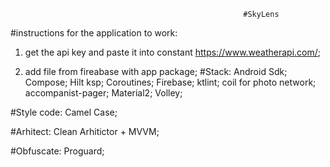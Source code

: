                                                         #SkyLens

#instructions for the application to work:
1) get the api key and paste it into constant https://www.weatherapi.com/;

2) add file from fireabase with app package;
#Stack:
    Android Sdk;
    Compose;
    Hilt ksp;
    Coroutines;
    Firebase;
    ktlint;
    coil for photo network;
    accompanist-pager;
    Material2;
    Volley;

#Style code:
    Camel Case;

#Arhitect:
    Clean Arhitictor + MVVM;
    
#Obfuscate:
    Proguard;

